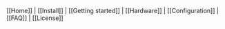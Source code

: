 [[Home]] | [[Install]] | [[Getting started]] | [[Hardware]] | [[Configuration]] | [[FAQ]] | [[License]]